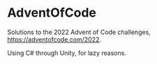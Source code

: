 # AdventOfCode
 
Solutions to the 2022 Advent of Code challenges, https://adventofcode.com/2022.

Using C# through Unity, for lazy reasons.
